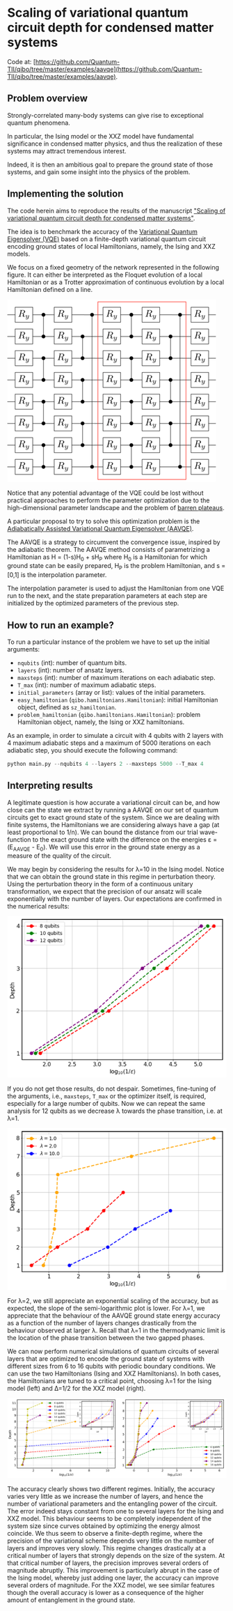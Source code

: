 # Scaling of variational quantum circuit depth for condensed matter systems

Code at: [https://github.com/Quantum-TII/qibo/tree/master/examples/aavqe](https://github.com/Quantum-TII/qibo/tree/master/examples/aavqe).

## Problem overview
Strongly-correlated many-body systems can give rise to exceptional quantum
phenomena.

In particular, the Ising model or the XXZ model have fundamental significance in
condensed matter physics, and thus the realization of these systems may attract
tremendous interest.

Indeed, it is then an ambitious goal to prepare the ground state of those
systems, and gain some insight into the physics of the problem.

## Implementing the solution

The code herein aims to reproduce the results of the manuscript ["Scaling of
variational quantum circuit depth for condensed matter
systems"](https://quantum-journal.org/papers/q-2020-05-28-272/).

The idea is to benchmark the accuracy of the [Variational Quantum Eigensolver
(VQE)](https://www.nature.com/articles/ncomms5213) based on a finite-depth
variational quantum circuit encoding ground states of local Hamiltonians,
namely, the Ising and XXZ models.

We focus on a fixed geometry of the network represented in  the following
figure. It can either be interpreted as the Floquet evolution of a local
Hamiltonian or as a Trotter approximation of continuous evolution by a local
Hamiltonian defined on a line.

![ansatz1](images/ansatz-1.png)

Notice that any potential advantage of the VQE could be lost without practical
approaches to perform the parameter optimization due to the high-dimensional
parameter landscape and the problem of [barren
plateaus](https://www.nature.com/articles/s41467-018-07090-4).

A particular proposal to try to solve this optimization problem is the
[Adiabatically Assisted Variational Quantum Eigensolver
(AAVQE)](https://arxiv.org/abs/1806.02287).

The AAVQE is a strategy to circumvent the convergence issue, inspired by the
adiabatic theorem. The AAVQE method consists of parametrizing a Hamiltonian as H
= (1-s)H<sub>0</sub> + sH<sub>P</sub> where H<sub>0</sub> is a Hamiltonian for
which ground state can be easily prepared, H<sub>P</sub> is the problem
Hamiltonian, and s = [0,1] is the interpolation parameter.

The interpolation parameter is used to adjust the Hamiltonian from one VQE run
to the next, and the state preparation parameters at each step are initialized
by the optimized parameters of the previous step.

## How to run an example?

To run a particular instance of the problem we have to set up the initial
arguments:
- `nqubits` (int): number of quantum bits.
- `layers` (int): number of ansatz layers.
- `maxsteps` (int): number of maximum iterations on each adiabatic step.
- `T_max` (int): number of maximum adiabatic steps.
- `initial_parameters` (array or list): values of the initial parameters.
- `easy_hamiltonian` (`qibo.hamiltonians.Hamiltonian`): initial Hamiltonian
  object, defined as `sz_hamiltonian`.
- `problem_hamiltonian` (`qibo.hamiltonians.Hamiltonian`): problem Hamiltonian
  object, namely, the Ising or XXZ hamiltonians.

As an example, in order to simulate a circuit with 4 qubits with 2 layers with 4
maximum adiabatic steps and a maximum of 5000 iterations on each adiabatic step,
you should execute the following command:

```python
python main.py --nqubits 4 --layers 2 --maxsteps 5000 --T_max 4
```

## Interpreting results

A legitimate question is how accurate a variational circuit can be, and how
close can the state we extract by running a AAVQE on our set of quantum circuits
get to exact ground state of the system. Since we are dealing with finite
systems, the Hamiltonians we are considering always have a gap (at least
proportional to 1/n). We can bound the distance from our trial wave-function to
the exact ground state with the difference on the energies ε =
(E<sub>AAVQE</sub> - E<sub>0</sub>). We will use this error in the ground state
energy as a measure of the quality of the circuit.

We may begin by considering the results for λ=10 in the Ising model. Notice that
we can obtain the ground state in this regime in perturbation theory. Using the
perturbation theory in the form of a continuous unitary transformation, we
expect that the precision of our ansatz will scale exponentially with the number
of layers. Our expectations are confirmed in the numerical results:

![lambda10](images/Lambda10_Ising.png)

If you do not get those results, do not despair. Sometimes, fine-tuning of the
arguments, i.e., `maxsteps`, `T_max` or the optimizer itself, is required,
especially for a large number of qubits. Now we can repeat the same analysis for
12 qubits as we decrease λ towards the phase transition, i.e. at λ=1.

![lambda](images/Lambdas_Ising.png)

For λ=2, we still appreciate an exponential scaling of the accuracy, but as
expected, the slope of the semi-logarithmic plot is lower.  For λ=1, we
appreciate that the behaviour of the AAVQE ground state energy accuracy as a
function of the number of layers changes drastically from the behaviour observed
at larger λ. Recall that λ=1 in the thermodynamic limit is the location of the
phase transition between the two gapped phases.

We can now perform numerical simulations of quantum circuits of several layers
that are optimized to encode the ground state of systems with different sizes
from 6 to 16 qubits with periodic boundary conditions. We can use the two
Hamiltonians (Ising and XXZ Hamiltonians). In both cases, the Hamiltonians are
tuned to a critical point, choosing λ=1 for the Ising model (left) and Δ=1/2 for
the XXZ model (right).

![lambda10](images/ising.png)

The accuracy clearly shows two different regimes. Initially, the accuracy varies
very little as we increase the number of layers, and hence the number of
variational parameters and the entangling power of the circuit. The error indeed
stays constant from one to several layers for the Ising and XXZ model. This
behaviour seems to be completely independent of the system size since curves
obtained by optimizing the energy almost coincide. We thus seem to observe a
finite-depth regime, where the precision of the variational scheme depends very
little on the number of layers and improves very slowly. This regime changes
drastically at a critical number of layers that strongly depends on the size of
the system. At that critical number of layers, the precision improves several
orders of magnitude abruptly. This improvement is particularly abrupt in the
case of the Ising model, whereby just adding one layer, the accuracy can improve
several orders of magnitude.  For the XXZ model, we see similar features though
the overall accuracy is lower as a consequence of the higher amount of
entanglement in the ground state.
